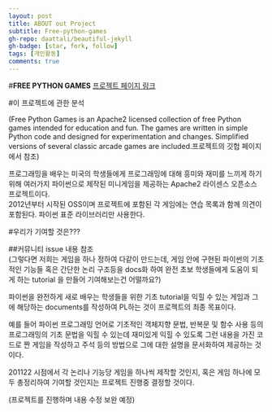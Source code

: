 ```yaml
---
layout: post
title: ABOUT out Project
subtitle: Free-python-games
gh-repo: daattali/beautiful-jekyll
gh-badge: [star, fork, follow]
tags: [개인활동]
comments: true
---
```

#**FREE PYTHON GAMES**
[프로젝트 페이지 링크](https://github.com/grantjenks/free-python-games)   

#이 프로젝트에 관한 분석   
   
(Free Python Games is an Apache2 licensed collection of free Python games intended for education and fun. The games are written in simple Python code and designed for experimentation and changes. Simplified versions of several classic arcade games are included.프로젝트의 깃헙 페이지에서 참조)   
   
프로그래밍을 배우는 미국의 학생들에게 프로그래밍에 대해 흥미와 재미를 느끼게 하기 위해 여러가지 파이썬으로 제작된 미니게임을 제공하는 Apache2 라이센스 오픈소스 프로젝트이다.   
2012년부터 시작된 OSS이며 프로젝트에 포함된 각 게임에는 연습 목록과 함께 의견이 포함된다. 
파이썬 표준 라이브러리만 사용한다.   

#우리가 기여할 것은???   
   
##커뮤니티 issue 내용 참조   
(그렇다면 저희는 게임을 하나 정하여 다같이 만드는데, 게임 안에 구현된 파이썬의 기초적인 기능들 혹은 간단한 논리 구조등을 docs화 하여 완전 초보 학생들에게 도움이 되게 하는 tutorial 을 만들어 기여해보는건 어떨까요?)  
       
파이썬을 완전하게 새로 배우는 학생들을 위한 기초 tutorial을 익힐 수 있는 게임과 그에 해당하는 documents를 작성하여 PL하는 것이 프로젝트의 최종 목표이다.   
          
예를 들어 파이썬 프로그래밍 언어로 기초적인 객체지향 문법, 반복문 및 함수 사용 등의 프로그래밍의 기초 문법을 익힐 수 있는데 재미있게 익힐 수 있도록 그런 내용을 가진 코드로 짠 게임을 작성하고 주석 등의 방법으로 그에 대한 설명을 문서화하여 제공하는 것이다.    
        
201122 시점에서 각 논리나 기능당 게임을 하나씩 제작할 것인지, 혹은 게임 하나에 모두 총정리하여 기여할 것인지는 프로젝트 진행중 결정할 것이다.    
   
(프로젝트를 진행하며 내용 수정 보완 예정)   
